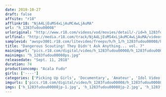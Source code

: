 ```yaml
---
date: 2018-10-27
draft: false
affsite: "r18"
afflinkr18: "NjA4LjEuMS4xLjAuMC4wLjAuMA"
url: "h_1283fudou00008"
urloriginal: "http://www.r18.com/videos/vod/movies/detail/-/id=h_1283fudou00008"
urlfinal: "http://media.r18.com/track/NjA4LjEuMS4xLjAuMC4wLjAuMA/videos/vod/movies/detail/-/id=h_1283fudou00008"
samplevid: "awspv3001.r18.com/litevideo/freepv/h/h_1/h_1283fudou00008/h_1283fudou00008_dmb_w.mp4"
title: "Dangerous Scouting! They Didn't Ask Anything... vol. 7"
mainimgurl: "pics.r18.com/digital/video/h_1283fudou00008/h_1283fudou00008ps.jpg"
mainimgs: "h_1283fudou00008ps.jpg"
releasedate: "Sept. 11, 2018"
duration: 74
productioncomp: "Acala Fudo"
girls: ['----']
categories: ['Picking Up Girls', 'Documentary', 'Amateur', 'Idol Video']
imgurls: ['pics.r18.com/digital/video/h_1283fudou00008/h_1283fudou00008jp-1.jpg', 'pics.r18.com/digital/video/h_1283fudou00008/h_1283fudou00008jp-2.jpg', 'pics.r18.com/digital/video/h_1283fudou00008/h_1283fudou00008jp-3.jpg', 'pics.r18.com/digital/video/h_1283fudou00008/h_1283fudou00008jp-4.jpg', 'pics.r18.com/digital/video/h_1283fudou00008/h_1283fudou00008jp-5.jpg', 'pics.r18.com/digital/video/h_1283fudou00008/h_1283fudou00008jp-6.jpg', 'pics.r18.com/digital/video/h_1283fudou00008/h_1283fudou00008jp-7.jpg', 'pics.r18.com/digital/video/h_1283fudou00008/h_1283fudou00008jp-8.jpg', 'pics.r18.com/digital/video/h_1283fudou00008/h_1283fudou00008jp-9.jpg', 'pics.r18.com/digital/video/h_1283fudou00008/h_1283fudou00008jp-10.jpg', 'pics.r18.com/digital/video/h_1283fudou00008/h_1283fudou00008jp-11.jpg', 'pics.r18.com/digital/video/h_1283fudou00008/h_1283fudou00008jp-12.jpg', 'pics.r18.com/digital/video/h_1283fudou00008/h_1283fudou00008jp-13.jpg', 'pics.r18.com/digital/video/h_1283fudou00008/h_1283fudou00008jp-14.jpg', 'pics.r18.com/digital/video/h_1283fudou00008/h_1283fudou00008jp-15.jpg', 'pics.r18.com/digital/video/h_1283fudou00008/h_1283fudou00008jp-16.jpg', 'pics.r18.com/digital/video/h_1283fudou00008/h_1283fudou00008jp-17.jpg', 'pics.r18.com/digital/video/h_1283fudou00008/h_1283fudou00008jp-18.jpg', 'pics.r18.com/digital/video/h_1283fudou00008/h_1283fudou00008jp-19.jpg', 'pics.r18.com/digital/video/h_1283fudou00008/h_1283fudou00008jp-20.jpg']
imgs: ['h_1283fudou00008jp-1.jpg', 'h_1283fudou00008jp-2.jpg', 'h_1283fudou00008jp-3.jpg', 'h_1283fudou00008jp-4.jpg', 'h_1283fudou00008jp-5.jpg', 'h_1283fudou00008jp-6.jpg', 'h_1283fudou00008jp-7.jpg', 'h_1283fudou00008jp-8.jpg', 'h_1283fudou00008jp-9.jpg', 'h_1283fudou00008jp-10.jpg', 'h_1283fudou00008jp-11.jpg', 'h_1283fudou00008jp-12.jpg', 'h_1283fudou00008jp-13.jpg', 'h_1283fudou00008jp-14.jpg', 'h_1283fudou00008jp-15.jpg', 'h_1283fudou00008jp-16.jpg', 'h_1283fudou00008jp-17.jpg', 'h_1283fudou00008jp-18.jpg', 'h_1283fudou00008jp-19.jpg', 'h_1283fudou00008jp-20.jpg']
---
```

